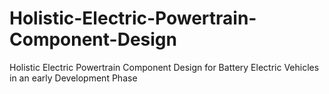 # Holistic-Electric-Powertrain-Component-Design
Holistic Electric Powertrain Component Design for Battery Electric Vehicles in an early Development Phase
